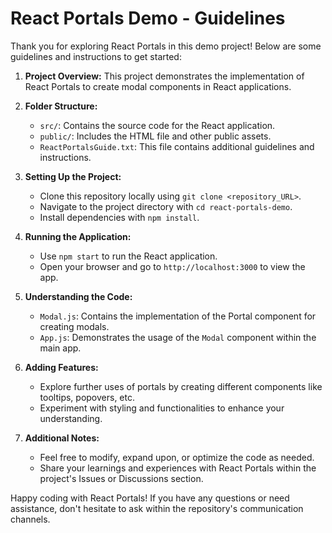 # React Portals Demo - Guidelines

Thank you for exploring React Portals in this demo project! Below are some guidelines and instructions to get started:

1. **Project Overview:**
   This project demonstrates the implementation of React Portals to create modal components in React applications.

2. **Folder Structure:**
   - `src/`: Contains the source code for the React application.
   - `public/`: Includes the HTML file and other public assets.
   - `ReactPortalsGuide.txt`: This file contains additional guidelines and instructions.

3. **Setting Up the Project:**
   - Clone this repository locally using `git clone <repository_URL>`.
   - Navigate to the project directory with `cd react-portals-demo`.
   - Install dependencies with `npm install`.

4. **Running the Application:**
   - Use `npm start` to run the React application.
   - Open your browser and go to `http://localhost:3000` to view the app.

5. **Understanding the Code:**
   - `Modal.js`: Contains the implementation of the Portal component for creating modals.
   - `App.js`: Demonstrates the usage of the `Modal` component within the main app.

6. **Adding Features:**
   - Explore further uses of portals by creating different components like tooltips, popovers, etc.
   - Experiment with styling and functionalities to enhance your understanding.

7. **Additional Notes:**
   - Feel free to modify, expand upon, or optimize the code as needed.
   - Share your learnings and experiences with React Portals within the project's Issues or Discussions section.

Happy coding with React Portals! If you have any questions or need assistance, don't hesitate to ask within the repository's communication channels.
